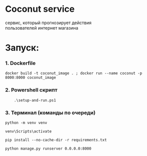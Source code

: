 # Coconut service

сервис, который прогнозирует действия <br>
пользователей интернет магазина

# Запуск:
### 1. Dockerfile
``` shell
docker build -t coconut_image . ; docker run --name coconut -p 8000:8000 coconut_image
```

### 2. Powershell скрипт
```shell
    .\setup-and-run.ps1
```

### 3. Терминал (команды по очереди)
``` shell
python -m venv venv
```
``` shell
venv\Scripts\activate
```
```shell
pip install --no-cache-dir -r requirements.txt
```
```shell
python manage.py runserver 0.0.0.0:8000
```
